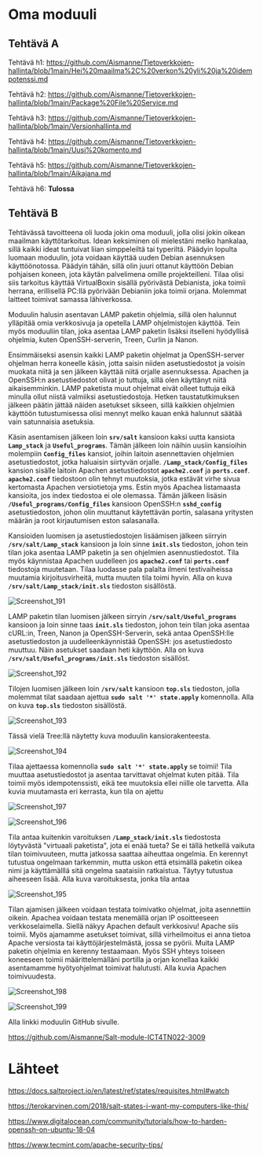 <h1> Oma moduuli </h1>

<h2> Tehtävä A </h2>

Tehtävä h1: https://github.com/Aismanne/Tietoverkkojen-hallinta/blob/1main/Hei%20maailma%2C%20verkon%20yli%20ja%20idempotenssi.md

Tehtävä h2: https://github.com/Aismanne/Tietoverkkojen-hallinta/blob/1main/Package%20File%20Service.md

Tehtävä h3: https://github.com/Aismanne/Tietoverkkojen-hallinta/blob/1main/Versionhallinta.md

Tehtävä h4: https://github.com/Aismanne/Tietoverkkojen-hallinta/blob/1main/Uusi%20komento.md

Tehtävä h5: https://github.com/Aismanne/Tietoverkkojen-hallinta/blob/1main/Aikajana.md

Tehtävä h6: **Tulossa**

<h2> Tehtävä B </h2>

Tehtävässä tavoitteena oli luoda jokin oma moduuli, jolla olisi jokin oikean maailman käyttötarkoitus. Idean keksiminen oli mielestäni melko hankalaa, sillä kaikki ideat tuntuivat liian simppeleiltä tai typeriltä. Päädyin lopulta luomaan moduulin, jota voidaan käyttää uuden Debian asennuksen käyttöönotossa. Päädyin tähän, sillä olin juuri ottanut käyttöön Debian pohjaisen koneen, jota käytän palvelimena omille projekteilleni. Tilaa olisi siis tarkoitus käyttää VirtualBoxin sisällä pyörivästä Debianista, joka toimii herrana, erillisellä PC:llä pyörivään Debianiin joka toimii orjana. Molemmat laitteet toimivat samassa lähiverkossa. 

Moduulin halusin asentavan LAMP paketin ohjelmia, sillä olen halunnut ylläpitää omia verkkosivuja ja opetella LAMP ohjelmistojen käyttöä. Tein myös moduuliin tilan, joka asentaa LAMP paketin lisäksi itselleni hyödyllisä ohjelmia, kuten OpenSSH-serverin, Treen, Curlin ja Nanon.

Ensimmäiseksi asensin kaikki LAMP paketin ohjelmat ja OpenSSH-server ohjelman herra koneelle käsin, jotta saisin niiden asetustiedostot ja voisin muokata niitä ja sen jälkeen käyttää niitä orjalle asennuksessa. Apachen ja OpenSSH:n asetustiedostot olivat jo tuttuja, sillä olen käyttänyt niitä aikaisemminkin. LAMP paketista muut ohjelmat eivät olleet tuttuja eikä minulla ollut niistä valmiiksi asetustiedostoja. Hetken taustatutkimuksen jälkeen päätin jättää näiden asetukset sikseen, sillä kaikkien ohjelmien käyttöön tutustumisessa olisi mennyt melko kauan enkä halunnut säätää vain satunnaisia asetuksia. 

Käsin asentamisen jälkeen loin **``srv/salt``** kansioon kaksi uutta kansiota **``Lamp_stack``** ja **``Useful_programs``**. Tämän jälkeen loin näihin uusiin kansioihin molempiin **``Config_files``** kansiot, joihin laitoin asennettavien ohjelmien asetustiedostot, jotka haluaisin siirtyvän orjalle. **``/Lamp_stack/Config_files``** kansion sisälle laitoin Apachen asetustiedostot **``apache2.conf``** ja **``ports.conf``**. **``apache2.conf``** tiedostoon olin tehnyt muutoksia, jotka estävät virhe sivua kertomasta Apachen versiotietoja yms. Estin myös Apachea listamaasta kansioita, jos index tiedostoa ei ole olemassa. Tämän jälkeen lisäsin **``/Useful_programs/Config_files``** kansioon OpenSSH:n **``sshd_config``** asetustiedoston, johon olin muuttanut käytettävän portin, salasana yritysten määrän ja root kirjautumisen eston salasanalla.

Kansioiden luomisen ja asetustiedostojen lisäämisen jälkeen siirryin **``/srv/salt/Lamp_stack``** kansioon ja loin sinne **``init.sls``** tiedoston, johon tein tilan joka asentaa LAMP paketin ja sen ohjelmien asennustiedostot. Tila myös käynnistaa Apachen uudelleen jos **``apache2.conf``** tai **``ports.conf``** tiedostoja muutetaan. Tilaa luodasse pala palalta ilmeni testivaiheissa muutamia kirjoitusvirheitä, mutta muuten tila toimi hyvin.  Alla on kuva **``/srv/salt/Lamp_stack/init.sls``** tiedoston sisällöstä.

![Screenshot_191](https://user-images.githubusercontent.com/82207948/119114563-f238c200-ba2e-11eb-8a62-2ca0897fa2d6.png)

LAMP paketin tilan luomisen jälkeen sirryin **``/srv/salt/Useful_programs``** kansioon ja loin sinne taas **``init.sls``** tiedoston, johon tein tilan joka asentaa cURL:in, Treen, Nanon ja OpenSSH-Serverin, sekä antaa OpenSSH:lle asetustiedoston ja uudelleenkäynnistää OpenSSH: jos asetustiedosto muuttuu. Näin asetukset saadaan heti käyttöön. Alla on kuva **``/srv/salt/Useful_programs/init.sls``** tiedoston sisällöst.

![Screenshot_192](https://user-images.githubusercontent.com/82207948/119120247-be609b00-ba34-11eb-8897-1a582544f527.png)

Tilojen luomisen jälkeen loin **``/srv/salt``** kansioon **``top.sls``** tiedoston, jolla molemmat tilat saadaan ajettua **``sudo salt '*' state.apply``** komennolla. Alla on kuva **``top.sls``** tiedoston sisällöstä.

![Screenshot_193](https://user-images.githubusercontent.com/82207948/119120695-3c24a680-ba35-11eb-9b17-614dcc86044a.png)

Tässä vielä Tree:llä näytetty kuva moduulin kansiorakenteesta. 

![Screenshot_194](https://user-images.githubusercontent.com/82207948/119120899-78f09d80-ba35-11eb-83ac-a29277491649.png)

Tilaa ajettaessa komennolla **``sudo salt '*' state.apply``** se toimii! Tila muuttaa asetustiedostot ja asentaa tarvittavat ohjelmat kuten pitää. Tila toimii myös idempotenssisti, eikä tee muutoksia ellei niille ole tarvetta. Alla kuvia muutamasta eri kerrasta, kun tila on ajettu

![Screenshot_197](https://user-images.githubusercontent.com/82207948/119121944-ab4eca80-ba36-11eb-8114-f7fd169bd4c8.png)

![Screenshot_196](https://user-images.githubusercontent.com/82207948/119121921-a558e980-ba36-11eb-918a-32f9ecb182bb.png)

Tila antaa kuitenkin varoituksen **``/Lamp_stack/init.sls``** tiedostosta löytyvästä "virtuaali paketista", jota ei enää tueta? Se ei tällä hetkellä vaikuta tilan toimivuuteen, mutta jatkossa saattaa aiheuttaa ongelmia. En kerennyt tutustua ongelmaan tarkemmin, mutta uskon että etsimällä paketin oikea nimi ja käyttämälllä sitä ongelma saataisiin ratkaistua. Täytyy tutustua aiheeseen lisää. Alla kuva varoituksesta, jonka tila antaa

![Screenshot_195](https://user-images.githubusercontent.com/82207948/119121795-82c6d080-ba36-11eb-9d52-234e3f1ecd92.png)
 
Tilan ajamisen jälkeen voidaan testata toimivatko ohjelmat, joita asennettiin oikein. Apachea voidaan testata menemällä orjan IP osoitteeseen verkkoselaimella. Siellä näkyy Apachen default verkkosivu! Apache siis toimii. Myös ajamamme asetukset toimivat, sillä virheilmoitus ei anna tietoa Apache versiosta tai käyttöjärjestelmästä, jossa se pyörii. Muita LAMP paketin ohjelmia en kerenny testaamaan. Myös SSH yhteys toiseen koneeseen toimii määrittelemälläni portilla ja orjan konellaa kaikki asentamamme hyötyohjelmat toimivat halutusti. Alla kuvia Apachen toimivuudesta.

![Screenshot_198](https://user-images.githubusercontent.com/82207948/119122495-3d56d300-ba37-11eb-9b07-90216531913b.png)

![Screenshot_199](https://user-images.githubusercontent.com/82207948/119123975-d4705a80-ba38-11eb-83ed-bf7fd35f9b2a.png)

Alla linkki moduulin GitHub sivulle.

https://github.com/Aismanne/Salt-module-ICT4TN022-3009

<h1> Lähteet </h1>

https://docs.saltproject.io/en/latest/ref/states/requisites.html#watch

https://terokarvinen.com/2018/salt-states-i-want-my-computers-like-this/

https://www.digitalocean.com/community/tutorials/how-to-harden-openssh-on-ubuntu-18-04

https://www.tecmint.com/apache-security-tips/
